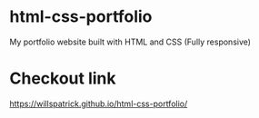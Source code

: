 # html-css-portfolio
My portfolio website built with HTML and CSS (Fully responsive)

# Checkout link
https://willspatrick.github.io/html-css-portfolio/
